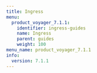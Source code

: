 ```yaml
---
title: Ingress
menu:
  product_voyager_7.1.1:
    identifier: ingress-guides
    name: Ingress
    parent: guides
    weight: 100
menu_name: product_voyager_7.1.1
info:
  version: 7.1.1
---
```


